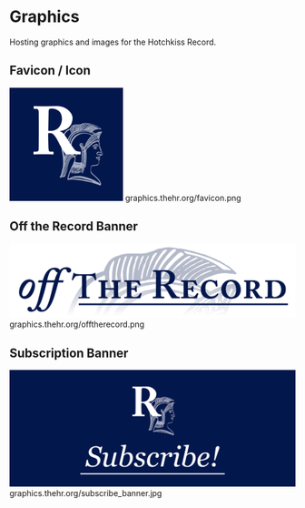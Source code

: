 # Graphics
Hosting graphics and images for the Hotchkiss Record. 

## Favicon / Icon
<img src="favicon.png" alt="Navy Background Square Icon" width="200"/>
    graphics.thehr.org/favicon.png

## Off the Record Banner
![Off the Record Banner](offtherecord.png)
    graphics.thehr.org/offtherecord.png

## Subscription Banner
![Subscription Banner](subscribe_banner.jpg)
    graphics.thehr.org/subscribe_banner.jpg

